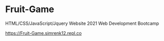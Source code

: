 # Fruit-Game
HTML/CSS/JavaScript/Jquery Website 2021 Web Development Bootcamp

https://Fruit-Game.simrenk12.repl.co 
